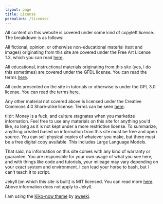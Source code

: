 ```yaml
---
layout: page
title: License
permalink: /license/
---
```


All content on this website is covered under some kind of copyleft license. The breakdown is as follows:

All fictional, opinion, or otherwise non-educational material (text and images) originating from this site are covered under the Free Art License 1.3, which you can read [here](https://artlibre.org/licence/lal/en/).

All educational, instructional materials originating from this site (yes, I do this sometimes) are covered under the GFDL license. You can read the terms [here](https://www.gnu.org/licenses/fdl-1.3.en.html).

All code presented on the site in tutorials or otherwise is under the GPL 3.0 license. You can read the terms [here](https://www.gnu.org/licenses/gpl-3.0.en.html).

Any other material not covered above is licensed under the Creative Commons 4.0 Share-alike license. Terms can be seen [here](https://choosealicense.com/licenses/cc-by-sa-4.0/).

tl;dr: Money is a fuck, and culture stagnates when you marketize information. Feel free to use any materials on this site for anything you'd like, so long as it is not kept under a more restrictive license. To summarize, anything created based on information from this site must be free and open source. You can sell physical copies of whatever you make, but there must be a free digital copy available. This includes Large Language Models. 

That said, no information on this site comes with any kind of warranty or guarantee. You are responsible for your own usage of what you see here, and with things like code and tutorials, your mileage may vary depending on your exact system and environment. I can lead your horse to bash, but I can't teach it to script.


Jekyll (on which this site is built) is MIT licensed. You can read more [here](https://github.com/jekyll/jekyll/blob/master/LICENSE). Above information does not apply to Jekyll. 

I am using the [Kiko-now theme](https://github.com/aweekj/kiko-now) by [aweekj](https://github.com/aweekj). 
